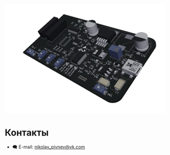 
![003](https://github.com/PivnevNikolay/Electric-drive-and-power-electronics/blob/master/PD1_PD2_Gamem/photos/003.jpg)  

# Контакты
* :left_speech_bubble: E-mail:  nikolay_pivnev@vk.com  